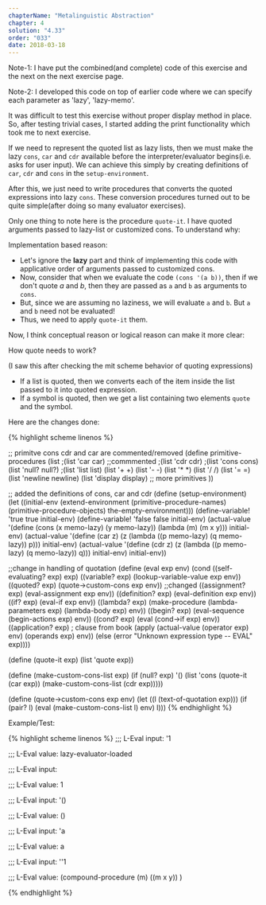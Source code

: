 ```yaml
---
chapterName: "Metalinguistic Abstraction"
chapter: 4
solution: "4.33"
order: "033"
date: 2018-03-18 
---
```


Note-1: I have put the combined(and complete) code of this exercise and the next on the next exercise page. 

Note-2: I developed this code on top of earlier code where we can specify each parameter as 'lazy', 'lazy-memo'.

It was difficult to test this exercise without proper display method in place. So, after testing trivial cases, I started adding the print functionality which took me to next exercise.

If we need to represent the quoted list as lazy lists, then we must make the lazy `cons`, `car` and `cdr` available before the interpreter/evaluator begins(i.e. asks for user input). We can achieve this simply by creating definitions of `car`, `cdr` and `cons` in the `setup-environment`.

After this, we just need to write procedures that converts the quoted expressions into lazy `cons`. These conversion procedures turned out to be quite simple(after doing so many evaluator exercises).

Only one thing to note here is the procedure `quote-it`. I have quoted arguments passed to lazy-list or customized cons. To understand why:

Implementation based reason:

- Let's ignore the **lazy** part and think of implementing this code with applicative order of arguments passed to customized cons.
- Now, consider that when we evaluate the code `(cons '(a b))`, then if we don't quote *a* and *b*, then they are passed as `a` and `b` as arguments to `cons`.
- But, since we are assuming no laziness, we will evaluate `a` and `b`. But `a` and `b` need not be evaluated!
- Thus, we need to apply `quote-it` them.

Now, I think conceptual reason or logical reason can make it more clear:

How quote needs to work?

(I saw this after checking the mit scheme behavior of quoting expressions)

- If a list is quoted, then we converts each of the item inside the list passed to it into quoted expression.
- If a symbol is quoted, then we get a list containing two elements `quote` and the symbol.

Here are the changes done:

{% highlight scheme linenos %}

;; primitve cons cdr and car are commented/removed
(define primitive-procedures
  (list ;(list 'car car)   ;;commmented 
        ;(list 'cdr cdr)
        ;(list 'cons cons)
        (list 'null? null?)
        ;(list 'list list)
        (list '+ +)
        (list '- -)
        (list '* *)
        (list '/ /)
        (list '= =)
        (list 'newline newline)
        (list 'display display)
;;      more primitives
        ))

;; added the definitions of cons, car and cdr
(define (setup-environment)
  (let ((initial-env
         (extend-environment (primitive-procedure-names)
                             (primitive-procedure-objects)
                             the-empty-environment)))
    (define-variable! 'true true initial-env)
    (define-variable! 'false false initial-env)
	(actual-value '(define (cons (x memo-lazy) (y memo-lazy))
							  (lambda (m) (m x y))) initial-env)
	(actual-value '(define (car z)
					 (z (lambda ((p memo-lazy) (q memo-lazy)) p)))
				  initial-env)
	(actual-value '(define (cdr z)
					 (z (lambda ((p memo-lazy) (q memo-lazy)) q)))
				  initial-env)
    initial-env))

;;change in handling of quotation
(define (eval exp env)
  (cond ((self-evaluating? exp) exp)
        ((variable? exp) (lookup-variable-value exp env))
        ((quoted? exp) (quote->custom-cons exp env)) ;;changed
        ((assignment? exp) (eval-assignment exp env))
        ((definition? exp) (eval-definition exp env))
        ((if? exp) (eval-if exp env))
        ((lambda? exp)
         (make-procedure (lambda-parameters exp)
                         (lambda-body exp)
                         env))
        ((begin? exp) 
         (eval-sequence (begin-actions exp) env))
        ((cond? exp) (eval (cond->if exp) env))
        ((application? exp)             ; clause from book
         (apply (actual-value (operator exp) env)
                (operands exp)
                env))
        (else
         (error "Unknown expression type -- EVAL" exp))))

(define (quote-it exp) (list 'quote exp))

(define (make-custom-cons-list exp)
  (if (null? exp)
	  '()
	  (list 'cons (quote-it (car exp)) (make-custom-cons-list (cdr exp)))))

(define (quote->custom-cons exp env)
  (let ((l (text-of-quotation exp)))
	(if (pair? l)
		(eval (make-custom-cons-list l) env)
		l)))
{% endhighlight %}


Example/Test:

{% highlight scheme linenos %}
;;; L-Eval input:
'1

;;; L-Eval value:
lazy-evaluator-loaded

;;; L-Eval input:

;;; L-Eval value:
1

;;; L-Eval input:
'()

;;; L-Eval value:
()

;;; L-Eval input:
'a

;;; L-Eval value:
a

;;; L-Eval input:
''1

;;; L-Eval value:
(compound-procedure (m) ((m x y)) <procedure-env>)

{% endhighlight %}
